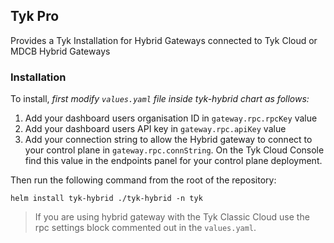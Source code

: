 ## Tyk Pro
Provides a Tyk Installation for Hybrid Gateways connected to Tyk Cloud or MDCB Hybrid Gateways

### Installation
To install, *first modify `values.yaml` file inside tyk-hybrid chart as follows:*
1. Add your dashboard users organisation ID in `gateway.rpc.rpcKey` value
2. Add your dashboard users API key in `gateway.rpc.apiKey` value
3. Add your connection string to allow the Hybrid gateway to connect to your control plane in `gateway.rpc.connString`. On the Tyk Cloud Console find this value in the endpoints panel for your control plane deployment. 

Then run the following command from the root of the repository:

	helm install tyk-hybrid ./tyk-hybrid -n tyk

> If you are using hybrid gateway with the Tyk Classic Cloud use the rpc settings block commented out in the `values.yaml`.